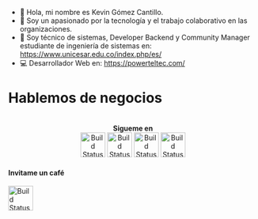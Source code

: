 - 👋 Hola, mi nombre es Kevin Gómez Cantillo.
- 👀 Soy un apasionado por la tecnología y el trabajo colaborativo en las organizaciones.
- 🌱 Soy técnico de sistemas, Developer Backend y Community Manager estudiante de ingeniería de sistemas en: https://www.unicesar.edu.co/index.php/es/
- 💻 Desarrollador Web en: https://powerteltec.com/


# Hablemos de negocios
<p align="center">
<br>
<label><b>Sigueme en</b></label>
<br>
<a href="https://www.facebook.com/kevingomezcantilo"><img src="https://icon-library.com/images/facebook-icon-25x25/facebook-icon-25x25-18.jpg" alt="Build Status" height=50></a>
<label><b></b></label>
<a href="https://www.instagram.com/gomez_sys"><img src="https://assets.stickpng.com/images/580b57fcd9996e24bc43c521.png" alt="Build Status" height=50></a>
<label><b></b></label>
<a href="https://www.linkedin.com/in/kevin-gc-1aba6a165"><img src="https://1000logos.net/wp-content/uploads/2017/03/Linkedin-Logo.png" alt="Build Status" height=50></a>
<label><b></b></label>
<a href="https://api.whatsapp.com/send?phone=573113940272"><img src="https://pngimg.com/uploads/whatsapp/whatsapp_PNG95147.png" alt="Build Status" height=50></a>
<h4>Invitame un café</h4>
<a href="https://paypal.me/kevin481447?locale.x=es_XC"><img src="https://assets.stickpng.com/images/580b57fcd9996e24bc43c530.png" alt="Build Status" height=50></a>
</p>






